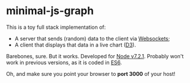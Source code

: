# minimal-js-graph

This is a toy full stack implementation of:

- A server that sends (random) data to the client via [Websockets](https://developer.mozilla.org/en-US/docs/Web/API/WebSockets_API);
- A client that displays that data in a live chart ([D3](https://d3js.org/)).

Barebones, sure. But it works. Developed for [Node v7.2.1](https://nodejs.org/). Probably won't work in previous versions, as it is coded in [ES6](https://babeljs.io/learn-es2015/).

Oh, and make sure you point your browser to **port 3000** of your host!
